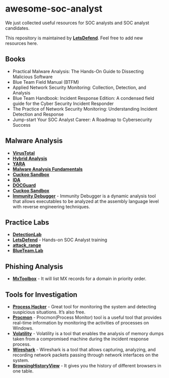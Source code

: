 # awesome-soc-analyst

We just collected useful resources for SOC analysts and SOC analyst candidates. 

This repository is maintained by [**LetsDefend**](https://letsdefend.io/). Feel free to add new resources here.


## Books

- Practical Malware Analysis: The Hands-On Guide to Dissecting Malicious Software
- Blue Team Field Manual (BTFM)
- Applied Network Security Monitoring: Collection, Detection, and Analysis
- Blue Team Handbook: Incident Response Edition: A condensed field guide for the Cyber Security Incident Responder
- The Practice of Network Security Monitoring: Understanding Incident Detection and Response
- Jump-start Your SOC Analyst Career: A Roadmap to Cybersecurity Success


## Malware Analysis
- [**VirusTotal**](https://virustotal.com)
- [**Hybrid Analysis**](https://www.hybrid-analysis.com/)
- [**YARA**](https://virustotal.github.io/yara/)
- [**Malware Analysis Fundamentals**](https://app.letsdefend.io/training/lessons/malware-analysis-fundamentals)
- [**Cuckoo Sandbox**](https://cuckoosandbox.org/)
- [**IDA**](https://hex-rays.com/ida-pro/)
- [**DOCGuard**](https://www.docguard.io/)
- [**Cuckoo Sandbox**](https://cuckoosandbox.org/)
- [**Immunity Debugger**](https://www.immunityinc.com/products/debugger/) - Immunity Debugger is a dynamic analysis tool that allows executables to be analyzed at the assembly language level with reverse engineering techniques.

## Practice Labs
- [**DetectionLab**](https://detectionlab.network/)
- [**LetsDefend**](https://letsdefend.io/) - Hands-on SOC Analyst training
- [**attack_range**](https://github.com/splunk/attack_range)
- [**BlueTeam.Lab**](https://github.com/op7ic/BlueTeam.Lab)

## Phishing Analysis
- [**MxToolbox**](https://mxtoolbox.com/) - It will list MX records for a domain in priority order.

## Tools for Investigation
- [**Process Hacker**](https://processhacker.sourceforge.io/) - Great tool for monitoring the system and detecting suspicious situations. It’s also free.
- [**Procmon**](https://learn.microsoft.com/tr-tr/sysinternals/downloads/procmon) - Procmon(Process Monitor) tool is a useful tool that provides real-time information by monitoring the activities of processes on Windows.
- [**Volatility**](https://www.volatilityfoundation.org/) - Volatility is a tool that enables the analysis of memory dumps taken from a compromised machine during the incident response process.
- [**Wireshark**](https://www.wireshark.org/ ) - Wireshark is a tool that allows capturing, analyzing, and recording network packets passing through network interfaces on the system.
- [**BrowsingHistoryView**](https://www.nirsoft.net/utils/browsing_history_view.html) - It gives you the history of different browsers in one table.
